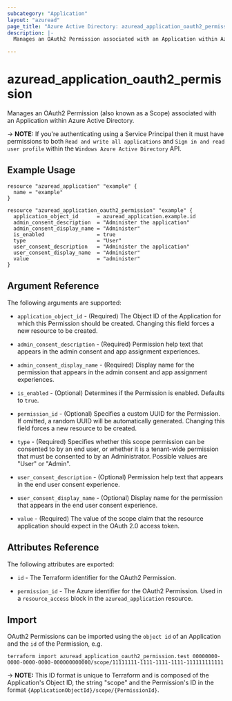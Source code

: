 ```yaml
---
subcategory: "Application"
layout: "azuread"
page_title: "Azure Active Directory: azuread_application_oauth2_permission"
description: |-
  Manages an OAuth2 Permission associated with an Application within Azure Active Directory.

---
```


# azuread_application_oauth2_permission

Manages an OAuth2 Permission (also known as a Scope) associated with an Application within Azure Active Directory.

-> **NOTE:** If you're authenticating using a Service Principal then it must have permissions to both `Read and write all applications` and `Sign in and read user profile` within the `Windows Azure Active Directory` API.

## Example Usage

```hcl
resource "azuread_application" "example" {
  name = "example"
}

resource "azuread_application_oauth2_permission" "example" {
  application_object_id      = azuread_application.example.id
  admin_consent_description  = "Administer the application"
  admin_consent_display_name = "Administer"
  is_enabled                 = true
  type                       = "User"
  user_consent_description   = "Administer the application"
  user_consent_display_name  = "Administer"
  value                      = "administer"
}
```

## Argument Reference

The following arguments are supported:

* `application_object_id` - (Required) The Object ID of the Application for which this Permission should be created. Changing this field forces a new resource to be created.

* `admin_consent_description` - (Required) Permission help text that appears in the admin consent and app assignment experiences.

* `admin_consent_display_name` - (Required) Display name for the permission that appears in the admin consent and app assignment experiences.

* `is_enabled` - (Optional) Determines if the Permission is enabled. Defaults to `true`.

* `permission_id` - (Optional) Specifies a custom UUID for the Permission. If omitted, a random UUID will be automatically generated. Changing this field forces a new resource to be created.

* `type` - (Required) Specifies whether this scope permission can be consented to by an end user, or whether it is a tenant-wide permission that must be consented to by an Administrator. Possible values are "User" or "Admin".

* `user_consent_description` - (Optional) Permission help text that appears in the end user consent experience.

* `user_consent_display_name` - (Optional) Display name for the permission that appears in the end user consent experience.

* `value` - (Required) The value of the scope claim that the resource application should expect in the OAuth 2.0 access token.


## Attributes Reference

The following attributes are exported:

* `id` - The Terraform identifier for the OAuth2 Permission.

* `permission_id` - The Azure identifier for the OAuth2 Permission. Used in a `resource_access` block in the `azuread_application` resource.

## Import

OAuth2 Permissions can be imported using the `object id` of an Application and the `id` of the Permission, e.g.

```shell
terraform import azuread_application_oauth2_permission.test 00000000-0000-0000-0000-000000000000/scope/11111111-1111-1111-1111-111111111111
```

-> **NOTE:** This ID format is unique to Terraform and is composed of the Application's Object ID, the string "scope" and the Permission's ID in the format `{ApplicationObjectId}/scope/{PermissionId}`.
